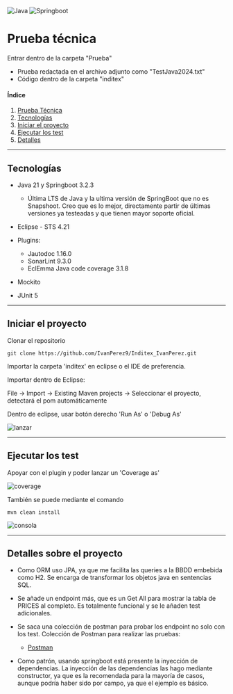 ![Java](https://img.shields.io/badge/Java-ED8B00?style=for-the-badge&logo=java&logoColor=white)
![Springboot](https://img.shields.io/badge/Spring_Boot-F2F4F9?style=for-the-badge&logo=spring-boot)

# Prueba técnica

Entrar dentro de la carpeta "Prueba"
- Prueba redactada en el archivo adjunto como "TestJava2024.txt"
- Código dentro de la carpeta "inditex"

#### Índice

1. [Prueba Técnica](#Prueba-tecnica)
2. [Tecnologías](#Tecnologías)
3. [Iniciar el proyecto](#Iniciar-el-proyecto)
4. [Ejecutar los test](#Ejecutar-los-test)
5. [Detalles](#Detalles-sobre-el-proyecto)

---
## Tecnologías

- Java 21 y Springboot 3.2.3
    - Última LTS de Java y la ultima versión de SpringBoot que no es Snapshoot. Creo que es lo mejor, directamente partir de últimas versiones ya testeadas y que tienen mayor soporte oficial.

- Eclipse - STS 4.21
- Plugins:
    - Jautodoc 1.16.0
    - SonarLint 9.3.0
    - EclEmma Java code coverage 3.1.8
- Mockito
- JUnit 5

---
## Iniciar el proyecto

Clonar el repositorio

```
git clone https://github.com/IvanPerez9/Inditex_IvanPerez.git
```

Importar la carpeta 'inditex' en eclipse o el IDE de preferencia.

Importar dentro de Eclipse:

File -&gt; Import -&gt; Existing Maven projects -&gt; Seleccionar el proyecto, detectará el pom automáticamente

Dentro de eclipse, usar botón derecho 'Run As' o 'Debug As'

![lanzar](https://github.com/IvanPerez9/Inditex_IvanPerez/blob/main/Prueba/Imagenes/Lanzar.PNG)

---
## Ejecutar los test

Apoyar con el plugin y poder lanzar un 'Coverage as'

![coverage](https://github.com/IvanPerez9/Inditex_IvanPerez/blob/main/Prueba/Imagenes/CoverageLanzar.png)

También se puede mediante el comando

```
mvn clean install
```

![consola](https://github.com/IvanPerez9/Inditex_IvanPerez/blob/main/Prueba/Imagenes/Test.PNG)

---
## Detalles sobre el proyecto

- Como ORM uso JPA, ya que me facilita las queries a la BBDD embebida como H2. Se encarga de transformar los objetos java en sentencias SQL.

- Se añade un endpoint más, que es un Get All para mostrar la tabla de PRICES al completo. Es totalmente funcional y se le añaden test adicionales.

- Se saca una colección de postman para probar los endpoint no solo con los test. Colección de Postman para realizar las pruebas:
    -   [Postman](https://github.com/IvanPerez9/Inditex_IvanPerez/tree/main/Prueba/Postman)

- Como patrón, usando springboot está presente la inyección de dependencias. La inyección de las dependencias las hago mediante constructor, ya que es la recomendada para la mayoría de casos, aunque podría haber sido por campo, ya que el ejemplo es básico.
